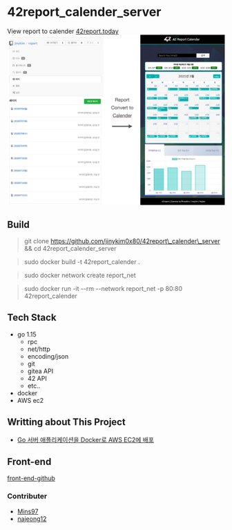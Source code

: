# 42report\_calender\_server
View report to calender [42report.today](http://42report.today)
![demo.png](./img/demo.png)

## Build
> git clone https://github.com/jinykim0x80/42report\_calender\_server && cd 42report\_calender\_server

> sudo docker build -t 42report\_calender .

> sudo docker network create report\_net 

> sudo docker run -it --rm --network report\_net -p 80:80 42report\_calender

## Tech Stack
+ go 1.15
	+ rpc
	+ net/http
	+ encoding/json
	+ git
	+ gitea API 
	+ 42 API
	+ etc..
+ docker
+ AWS ec2

## Writting about This Project
+ [Go 서버 애플리케이션을 Docker로 AWS EC2에 배포](https://cafemocamoca.tistory.com/309)

## Front-end
[front-end-github](https://github.com/Mins97/42-Report-Calendar)

### Contributer
+ [Mins97](https://github.com/Mins97)
+ [najeong12](https://github.com/najeong12)
